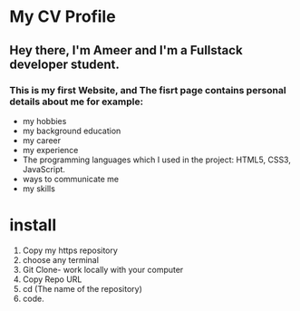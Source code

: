 # My CV Profile

## Hey there, I'm Ameer and I'm a Fullstack developer student. 

### This is my first Website, and The fisrt page contains personal details about me for example:
* my hobbies
* my background education
* my career
* my experience
* The programming languages which I used in the project: HTML5, CSS3, JavaScript.
* ways to communicate me
* my skills


# install
1. Copy my https repository
2. choose any terminal
3. Git Clone- work locally with your computer
4. Copy Repo URL
5. cd (The name of the repository)
6. code.
